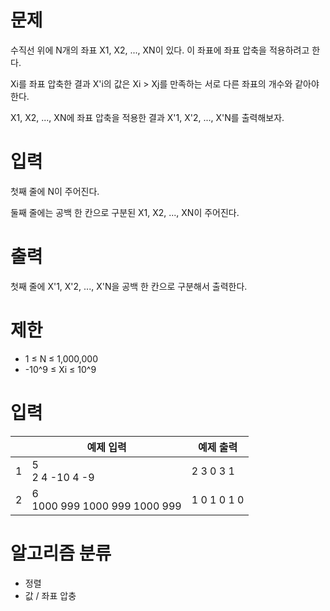 # 문제
수직선 위에 N개의 좌표 X1, X2, ..., XN이 있다. 이 좌표에 좌표 압축을 적용하려고 한다.

Xi를 좌표 압축한 결과 X'i의 값은 Xi > Xj를 만족하는 서로 다른 좌표의 개수와 같아야 한다.

X1, X2, ..., XN에 좌표 압축을 적용한 결과 X'1, X'2, ..., X'N를 출력해보자.

# 입력
첫째 줄에 N이 주어진다.

둘째 줄에는 공백 한 칸으로 구분된 X1, X2, ..., XN이 주어진다.

# 출력
첫째 줄에 X'1, X'2, ..., X'N을 공백 한 칸으로 구분해서 출력한다.

# 제한
- 1 ≤ N ≤ 1,000,000
- -10^9 ≤ Xi ≤ 10^9

# 입력
||예제 입력|예제 출력|
|---|---|---|
|1|5<br>2 4 -10 4 -9|2 3 0 3 1|
|2|6<br>1000 999 1000 999 1000 999|1 0 1 0 1 0|

# 알고리즘 분류
- 정렬
- 값 / 좌표 압충

